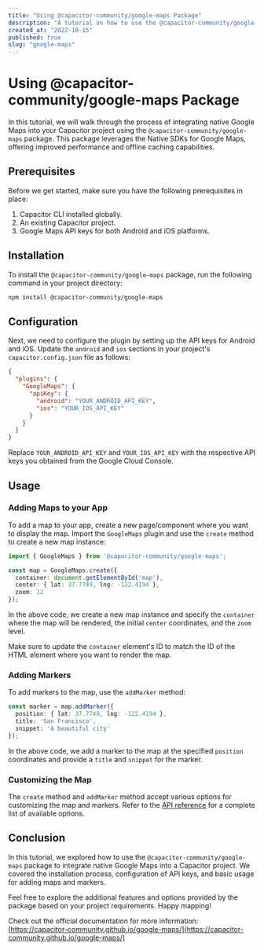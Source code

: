```yaml
---
title: "Using @capacitor-community/google-maps Package"
description: "A tutorial on how to use the @capacitor-community/google-maps package to integrate native Google Maps in your Capacitor project."
created_at: "2022-10-15"
published: true
slug: "google-maps"
---
```


# Using @capacitor-community/google-maps Package

In this tutorial, we will walk through the process of integrating native Google Maps into your Capacitor project using the `@capacitor-community/google-maps` package. This package leverages the Native SDKs for Google Maps, offering improved performance and offline caching capabilities.

## Prerequisites

Before we get started, make sure you have the following prerequisites in place:

1. Capacitor CLI installed globally.
2. An existing Capacitor project.
3. Google Maps API keys for both Android and iOS platforms.

## Installation

To install the `@capacitor-community/google-maps` package, run the following command in your project directory:

```bash
npm install @capacitor-community/google-maps
```

## Configuration

Next, we need to configure the plugin by setting up the API keys for Android and iOS. Update the `android` and `ios` sections in your project's `capacitor.config.json` file as follows:

```json
{
  "plugins": {
    "GoogleMaps": {
      "apiKey": {
        "android": "YOUR_ANDROID_API_KEY",
        "ios": "YOUR_IOS_API_KEY"
      }
    }
  }
}
```

Replace `YOUR_ANDROID_API_KEY` and `YOUR_IOS_API_KEY` with the respective API keys you obtained from the Google Cloud Console.

## Usage

### Adding Maps to your App

To add a map to your app, create a new page/component where you want to display the map. Import the `GoogleMaps` plugin and use the `create` method to create a new map instance:

```typescript
import { GoogleMaps } from '@capacitor-community/google-maps';

const map = GoogleMaps.create({
  container: document.getElementById('map'),
  center: { lat: 37.7749, lng: -122.4194 },
  zoom: 12
});
```

In the above code, we create a new map instance and specify the `container` where the map will be rendered, the initial `center` coordinates, and the `zoom` level.

Make sure to update the `container` element's ID to match the ID of the HTML element where you want to render the map.

### Adding Markers

To add markers to the map, use the `addMarker` method:

```typescript
const marker = map.addMarker({
  position: { lat: 37.7749, lng: -122.4194 },
  title: 'San Francisco',
  snippet: 'A beautiful city'
});
```

In the above code, we add a marker to the map at the specified `position` coordinates and provide a `title` and `snippet` for the marker.

### Customizing the Map

The `create` method and `addMarker` method accept various options for customizing the map and markers. Refer to the [API reference](https://capacitor-community.github.io/google-maps/#/api) for a complete list of available options.

## Conclusion

In this tutorial, we explored how to use the `@capacitor-community/google-maps` package to integrate native Google Maps into a Capacitor project. We covered the installation process, configuration of API keys, and basic usage for adding maps and markers.

Feel free to explore the additional features and options provided by the package based on your project requirements. Happy mapping!

Check out the official documentation for more information: [https://capacitor-community.github.io/google-maps/](https://capacitor-community.github.io/google-maps/)